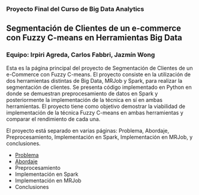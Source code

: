 ### Proyecto Final del Curso de Big Data Analytics
## Segmentación de Clientes de un e-commerce con Fuzzy C-means en Herramientas Big Data
### Equipo: Irpiri Agreda, Carlos Fabbri, Jazmín Wong

Esta es la página principal del proyecto de Segmentación de Clientes de un e-Commerce con Fuzzy C-means. El proyecto consiste en la utilización de dos herramientas distintas de Big Data, MRJob y Spark, para realizar la segmentación de clientes. Se presenta código implementado en Python en donde se demuestran preprocesamiento de datos en Spark y posteriormente la implementación de la técnica en sí en ambas herramientas. El proyecto tiene como objetivo demostrar la viabilidad de implementación de la técnica Fuzzy C-means en ambas herramientas y comparar el rendimiento de cada una.

El proyecto está separado en varias páginas: Problema, Abordaje, Preprocesamiento, Implementación en Spark, Implementación en MRJob, y conclusiones.

* [Problema](https://github.com/carlosfg97/segmentacionbda/blob/master/problem.md)
* [Abordaje](https://github.com/carlosfg97/segmentacionbda/blob/master/approach.md)
* Preprocesamiento
* Implementación en Spark
* Implementación en MRJob
* Conclusiones
